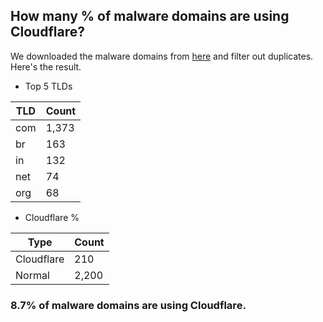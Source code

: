 ## How many % of malware domains are using Cloudflare?


We downloaded the malware domains from [here](https://urlhaus.abuse.ch) and filter out duplicates.
Here's the result.


[//]: # (start replacement)


- Top 5 TLDs

| TLD | Count |
| --- | --- |
| com | 1,373 |
| br | 163 |
| in | 132 |
| net | 74 |
| org | 68 |


- Cloudflare %

| Type | Count |
| --- | --- |
| Cloudflare | 210 |
| Normal | 2,200 |


### 8.7% of malware domains are using Cloudflare.